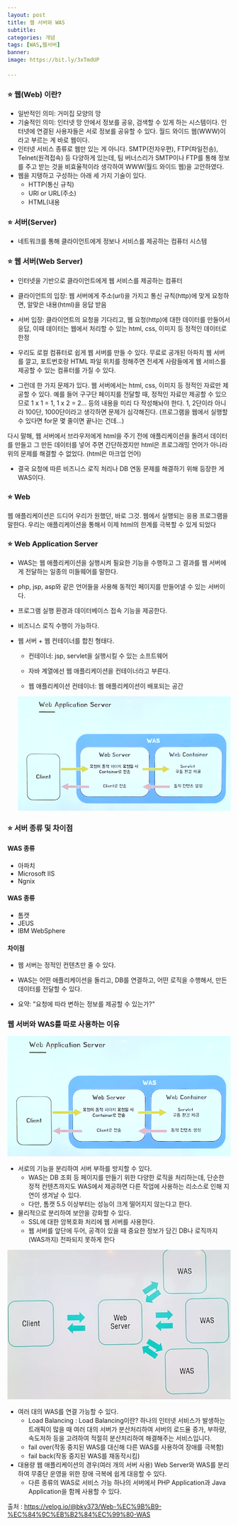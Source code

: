 ```yaml
---
layout: post
title: 웹 서버와 WAS
subtitle: 
categories: 개념
tags: [WAS,웹서버]
banner:
image: https://bit.ly/3xTmdUP

---
```



### :star: 웹(Web) 이란?
* 일반적인 의미: 거미집 모양의 망
* 기술적인 의미: 인터넷 망 안에서 정보를 공유, 검색할 수 있게 하는 시스템이다. 인터넷에 연결된 사용자들은 서로 정보를 공유할 수 있다. 월드 와이드 웹(WWW)이라고 부르는 게 바로 웹이다.
* 인터넷 서비스 종류로 웹만 있는 게 아니다. SMTP(전자우편), FTP(파일전송), Telnet(원격접속) 등 다양하게 있는데, 팀 버너스리가 SMTP이나 FTP를 통해 정보를 주고 받는 것을 비효율적이라 생각하여 WWW(월드 와이드 웹)을 고안하였다.
* 웹을 지탱하고 구성하는 아래 세 가지 기술이 있다.
    * HTTP(통신 규칙)
    * URI or URL(주소)
    * HTML(내용

### :star: 서버(Server)
* 네트워크를 통해 클라이언트에게 정보나 서비스를 제공하는 컴퓨터 시스템

### :star: 웹 서버(Web Server)
* 인터넷을 기반으로 클라이언트에게 웹 서비스를 제공하는 컴퓨터
* 클라이언트의 입장: 웹 서버에게 주소(url)을 가지고 통신 규칙(http)에 맞게 요청하면, 알맞은 내용(html)을 응답 받음

* 서버 입장: 클라이언트의 요청을 기다리고, 웹 요청(http)에 대한 데이터를 만들어서 응답, 이때 데이터는 웹에서 처리할 수 있는 html, css, 이미지 등 정적인 데이터로 한정

* 우리도 로컬 컴퓨터로 쉽게 웹 서버를 만들 수 있다. 무료로 공개된 아파치 웹 서버를 깔고, 포트번호랑 HTML 파일 위치를 정해주면 전세계 사람들에게 웹 서비스를 제공할 수 있는 컴퓨터를 가질 수 있다.

* 그런데 한 가지 문제가 있다. 웹 서버에서는 html, css, 이미지 등 정적인 자료만 제공할 수 있다. 예를 들어 구구단 페이지를 전달할 때, 정적인 자료만 제공할 수 있으므로 1 x 1 = 1, 1 x 2 = 2... 등의 내용을 미리 다 작성해놔야 한다. 1, 2단이라 아니라 100단, 1000단이라고 생각하면 문제가 심각해진다. (프로그램을 웹에서 실행할 수 있다면 for문 몇 줄이면 끝나는 건데...)

다시 말해, 웹 서버에서 브라우저에게 html을 주기 전에 애플리케이션을 돌려서 데이터를 만들고 그 만든 데이터를 넣어 주면 간단하겠지만 html은 프로그래밍 언어가 아니라 위의 문제를 해결할 수 없었다. (html은 마크업 언어)

* 결국 요청에 따른 비즈니스 로직 처리나 DB 연동 문제를 해결하기 위해 등장한 게 WAS이다.

### :star: Web 
웹 애플리케이션은 드디어 우리가 원했던, 바로 그것. 웹에서 실행되는 응용 프로그램을 말한다. 우리는 애플리케이션을 통해서 이제 html의 한계를 극복할 수 있게 되었다

### :star: Web Application Server
* WAS는 웹 애플리케이션을 실행시켜 필요한 기능을 수행하고 그 결과를 웹 서버에게 전달하는 일종의 미들웨어를 말한다.

* php, jsp, asp와 같은 언어들을 사용해 동적인 페이지를 만들어낼 수 있는 서버이다.

* 프로그램 실행 환경과 데이터베이스 접속 기능을 제공한다.

* 비즈니스 로직 수행이 가능하다.

* 웹 서버 + 웹 컨테이너를 합친 형태다.

    * 컨테이너: jsp, servlet을 실행시킬 수 있는 소프트웨어

    * 자바 계열에선 웹 애플리케이션을 컨테이너라고 부른다.

    * 웹 애플리케이션 컨테이너: 웹 애플리케이션이 배포되는 공간

    <img src="/assets/images/img/2022_04_19/web.png">

### :star: 서버 종류 및 차이점

#### WAS 종류
* 아파치
* Microsoft IIS
* Ngnix

#### WAS 종류
* 톰캣
* JEUS
* IBM WebSphere

#### 차이점
* 웹 서버는 정적인 컨텐츠만 줄 수 있다.

* WAS는 어떤 애플리케이션을 돌리고, DB를 연결하고, 어떤 로직을 수행해서, 만든 데이터를 전달할 수 있다.

* 요약: "요청에 따라 변하는 정보를 제공할 수 있는가?"

### 웹 서버와 WAS를 따로 사용하는 이유

<img src="/assets/images/img/2022_04_19/web1.png">

* 서로의 기능을 분리하여 서버 부하를 방지할 수 있다.
    * WAS는 DB 조회 등 페이지를 만들기 위한 다양한 로직을 처리하는데,
    단순한 정적 컨텐츠까지도 WAS에서 제공하면 다른 작업에 사용하는 리소스로 인해 지연이 생겨날 수 있다.
    * 다만, 톰캣 5.5 이상부터는 성능이 크게 떨어지지 않는다고 한다.
* 물리적으로 분리하여 보안을 강화할 수 있다.
    * SSL에 대한 암복호화 처리에 웹 서버를 사용한다.
    * 웹 서버를 앞단에 두어, 공격이 있을 때 중요한 정보가 담긴 DB나 로직까지(WAS까지) 전파되지 못하게 한다

<img src="/assets/images/img/2022_04_19/web2.png">

* 여러 대의 WAS를 연결 가능할 수 있다.
    * Load Balancing : Load Balancing이란?
    하나의 인터넷 서비스가 발생하는 트래픽이 많을 때 여러 대의 서버가 분산처리하여 서버의 로드율 증가, 부하량, 속도저하 등을 고려하여 적절히 분산처리하여 해결해주는 서비스입니다.
    * fail over(작동 중지된 WAS를 대신해 다른 WAS를 사용하여 장애를 극복함)
    * fail back(작동 중지된 WAS를 재동작시킴)
* 대용량 웹 애플리케이션의 경우(여러 개의 서버 사용) Web Server와 WAS를 분리하여 무중단 운영을 위한 장애 극복에 쉽게 대응할 수 있다.
    * 다른 종류의 WAS로 서비스 가능
하나의 서버에서 PHP Application과 Java Application을 함께 사용할 수 있다.




출처 : https://velog.io/@bky373/Web-%EC%9B%B9-%EC%84%9C%EB%B2%84%EC%99%80-WAS